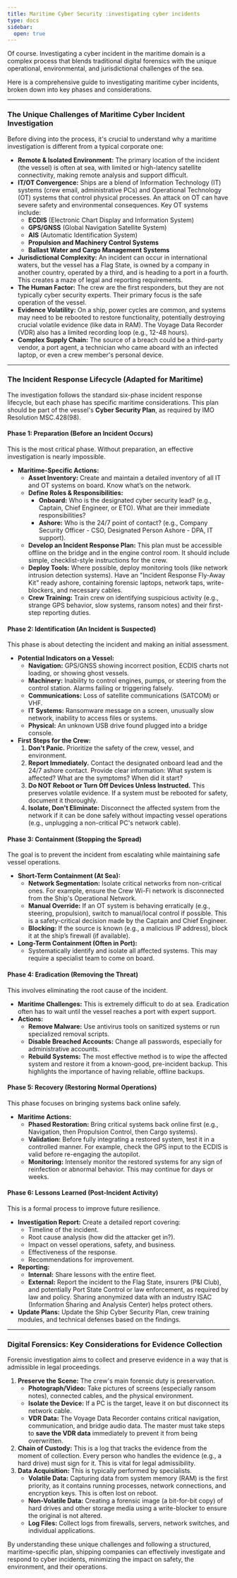 ```yaml
---
title: Maritime Cyber Security :investigating cyber incidents
type: docs
sidebar:
  open: true
---
```


Of course. Investigating a cyber incident in the maritime domain is a complex process that blends traditional digital forensics with the unique operational, environmental, and jurisdictional challenges of the sea.

Here is a comprehensive guide to investigating maritime cyber incidents, broken down into key phases and considerations.

---

### **The Unique Challenges of Maritime Cyber Incident Investigation**

Before diving into the process, it's crucial to understand why a maritime investigation is different from a typical corporate one:

*   **Remote & Isolated Environment:** The primary location of the incident (the vessel) is often at sea, with limited or high-latency satellite connectivity, making remote analysis and support difficult.
*   **IT/OT Convergence:** Ships are a blend of Information Technology (IT) systems (crew email, administrative PCs) and Operational Technology (OT) systems that control physical processes. An attack on OT can have severe safety and environmental consequences. Key OT systems include:
    *   **ECDIS** (Electronic Chart Display and Information System)
    *   **GPS/GNSS** (Global Navigation Satellite System)
    *   **AIS** (Automatic Identification System)
    *   **Propulsion and Machinery Control Systems**
    *   **Ballast Water and Cargo Management Systems**
*   **Jurisdictional Complexity:** An incident can occur in international waters, but the vessel has a Flag State, is owned by a company in another country, operated by a third, and is heading to a port in a fourth. This creates a maze of legal and reporting requirements.
*   **The Human Factor:** The crew are the first responders, but they are not typically cyber security experts. Their primary focus is the safe operation of the vessel.
*   **Evidence Volatility:** On a ship, power cycles are common, and systems may need to be rebooted to restore functionality, potentially destroying crucial volatile evidence (like data in RAM). The Voyage Data Recorder (VDR) also has a limited recording loop (e.g., 12-48 hours).
*   **Complex Supply Chain:** The source of a breach could be a third-party vendor, a port agent, a technician who came aboard with an infected laptop, or even a crew member's personal device.

---

### **The Incident Response Lifecycle (Adapted for Maritime)**

The investigation follows the standard six-phase incident response lifecycle, but each phase has specific maritime considerations. This plan should be part of the vessel's **Cyber Security Plan**, as required by IMO Resolution MSC.428(98).

#### **Phase 1: Preparation (Before an Incident Occurs)**

This is the most critical phase. Without preparation, an effective investigation is nearly impossible.

*   **Maritime-Specific Actions:**
    *   **Asset Inventory:** Create and maintain a detailed inventory of all IT and OT systems on board. Know what’s on the network.
    *   **Define Roles & Responsibilities:**
        *   **Onboard:** Who is the designated cyber security lead? (e.g., Captain, Chief Engineer, or ETO). What are their immediate responsibilities?
        *   **Ashore:** Who is the 24/7 point of contact? (e.g., Company Security Officer - CSO, Designated Person Ashore - DPA, IT support).
    *   **Develop an Incident Response Plan:** This plan must be accessible offline on the bridge and in the engine control room. It should include simple, checklist-style instructions for the crew.
    *   **Deploy Tools:** Where possible, deploy monitoring tools (like network intrusion detection systems). Have an "Incident Response Fly-Away Kit" ready ashore, containing forensic laptops, network taps, write-blockers, and necessary cables.
    *   **Crew Training:** Train crew on identifying suspicious activity (e.g., strange GPS behavior, slow systems, ransom notes) and their first-step reporting duties.

#### **Phase 2: Identification (An Incident is Suspected)**

This phase is about detecting the incident and making an initial assessment.

*   **Potential Indicators on a Vessel:**
    *   **Navigation:** GPS/GNSS showing incorrect position, ECDIS charts not loading, or showing ghost vessels.
    *   **Machinery:** Inability to control engines, pumps, or steering from the control station. Alarms failing or triggering falsely.
    *   **Communications:** Loss of satellite communications (SATCOM) or VHF.
    *   **IT Systems:** Ransomware message on a screen, unusually slow network, inability to access files or systems.
    *   **Physical:** An unknown USB drive found plugged into a bridge console.
*   **First Steps for the Crew:**
    1.  **Don't Panic.** Prioritize the safety of the crew, vessel, and environment.
    2.  **Report Immediately.** Contact the designated onboard lead and the 24/7 ashore contact. Provide clear information: What system is affected? What are the symptoms? When did it start?
    3.  **Do NOT Reboot or Turn Off Devices Unless Instructed.** This preserves volatile evidence. If a system must be rebooted for safety, document it thoroughly.
    4.  **Isolate, Don't Eliminate:** Disconnect the affected system from the network if it can be done safely without impacting vessel operations (e.g., unplugging a non-critical PC's network cable).

#### **Phase 3: Containment (Stopping the Spread)**

The goal is to prevent the incident from escalating while maintaining safe vessel operations.

*   **Short-Term Containment (At Sea):**
    *   **Network Segmentation:** Isolate critical networks from non-critical ones. For example, ensure the Crew Wi-Fi network is disconnected from the Ship's Operational Network.
    *   **Manual Override:** If an OT system is behaving erratically (e.g., steering, propulsion), switch to manual/local control if possible. This is a safety-critical decision made by the Captain and Chief Engineer.
    *   **Blocking:** If the source is known (e.g., a malicious IP address), block it at the ship’s firewall (if available).
*   **Long-Term Containment (Often in Port):**
    *   Systematically identify and isolate all affected systems. This may require a specialist team to come on board.

#### **Phase 4: Eradication (Removing the Threat)**

This involves eliminating the root cause of the incident.

*   **Maritime Challenges:** This is extremely difficult to do at sea. Eradication often has to wait until the vessel reaches a port with expert support.
*   **Actions:**
    *   **Remove Malware:** Use antivirus tools on sanitized systems or run specialized removal scripts.
    *   **Disable Breached Accounts:** Change all passwords, especially for administrative accounts.
    *   **Rebuild Systems:** The most effective method is to wipe the affected system and restore it from a known-good, pre-incident backup. This highlights the importance of having reliable, offline backups.

#### **Phase 5: Recovery (Restoring Normal Operations)**

This phase focuses on bringing systems back online safely.

*   **Maritime Actions:**
    *   **Phased Restoration:** Bring critical systems back online first (e.g., Navigation, then Propulsion Control, then Cargo systems).
    *   **Validation:** Before fully integrating a restored system, test it in a controlled manner. For example, check the GPS input to the ECDIS is valid before re-engaging the autopilot.
    *   **Monitoring:** Intensely monitor the restored systems for any sign of reinfection or abnormal behavior. This may continue for days or weeks.

#### **Phase 6: Lessons Learned (Post-Incident Activity)**

This is a formal process to improve future resilience.

*   **Investigation Report:** Create a detailed report covering:
    *   Timeline of the incident.
    *   Root cause analysis (how did the attacker get in?).
    *   Impact on vessel operations, safety, and business.
    *   Effectiveness of the response.
    *   Recommendations for improvement.
*   **Reporting:**
    *   **Internal:** Share lessons with the entire fleet.
    *   **External:** Report the incident to the Flag State, insurers (P&I Club), and potentially Port State Control or law enforcement, as required by law and policy. Sharing anonymized data with an industry ISAC (Information Sharing and Analysis Center) helps protect others.
*   **Update Plans:** Update the Ship Cyber Security Plan, crew training modules, and technical defenses based on the findings.

---

### **Digital Forensics: Key Considerations for Evidence Collection**

Forensic investigation aims to collect and preserve evidence in a way that is admissible in legal proceedings.

1.  **Preserve the Scene:** The crew's main forensic duty is preservation.
    *   **Photograph/Video:** Take pictures of screens (especially ransom notes), connected cables, and the physical environment.
    *   **Isolate the Device:** If a PC is the target, leave it on but disconnect its network cable.
    *   **VDR Data:** The Voyage Data Recorder contains critical navigation, communication, and bridge audio data. The master must take steps to **save the VDR data** immediately to prevent it from being overwritten.
2.  **Chain of Custody:** This is a log that tracks the evidence from the moment of collection. Every person who handles the evidence (e.g., a hard drive) must sign for it. This is vital for legal admissibility.
3.  **Data Acquisition:** This is typically performed by specialists.
    *   **Volatile Data:** Capturing data from system memory (RAM) is the first priority, as it contains running processes, network connections, and encryption keys. This is often lost on reboot.
    *   **Non-Volatile Data:** Creating a forensic image (a bit-for-bit copy) of hard drives and other storage media using a write-blocker to ensure the original is not altered.
    *   **Log Files:** Collect logs from firewalls, servers, network switches, and individual applications.

By understanding these unique challenges and following a structured, maritime-specific plan, shipping companies can effectively investigate and respond to cyber incidents, minimizing the impact on safety, the environment, and their operations.